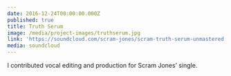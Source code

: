 ```yaml
---
date: 2016-12-24T00:00:00.000Z
published: true
title: Truth Serum
image: /media/project-images/truthserum.jpg
link: 'https://soundcloud.com/scram-jones/scram-truth-serum-unmastered'
media: soundcloud
---
```


I contributed vocal editing and production for Scram Jones’ single.
